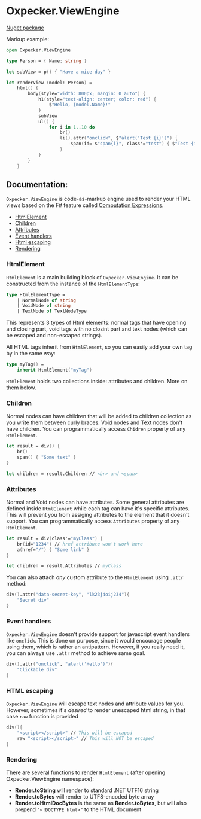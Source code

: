 # Oxpecker.ViewEngine

[Nuget package](https://www.nuget.org/packages/Oxpecker.ViewEngine)

Markup example:

```fsharp
open Oxpecker.ViewEngine

type Person = { Name: string }

let subView = p() { "Have a nice day" }

let renderView (model: Person) =
    html() {
        body(style="width: 800px; margin: 0 auto") {
            h1(style="text-align: center; color: red") {
                $"Hello, {model.Name}!"
            }
            subView
            ul() {
                for i in 1..10 do
                    br()
                    li().attr("onclick", $"alert('Test {i}')") {
                        span(id= $"span{i}", class'="test") { $"Test {i}" }
                    }
            }
        }
    }
```

## Documentation:

`Oxpecker.ViewEngine` is code-as-markup engine used to render your HTML views based on the F# feature called [Computation Expressions](https://learn.microsoft.com/en-us/dotnet/fsharp/language-reference/computation-expressions).

- [HtmlElement](#htmlelement)
- [Children](#children)
- [Attributes](#attributes)
- [Event handlers](#event-handlers)
- [Html escaping](#html-escaping)
- [Rendering](#rendering)

### HtmlElement

`HtmlElement` is a main building block of `Oxpecker.ViewEngine`. It can be constructed from the instance of the `HtmlElementType`:

```fsharp
type HtmlElementType =
    | NormalNode of string
    | VoidNode of string
    | TextNode of TextNodeType
```
This represents 3 types of Html elements: normal tags that have opening and closing part, void tags with no closint part and text nodes (which can be escaped and non-escaped strings).

All HTML tags inherit from `HtmlElement`, so you can easily add your own tag by in the same way:

```fsharp
type myTag() =
    inherit HtmlElement("myTag")
```

`HtmlElement` holds two collections inside: attributes and children. More on them below.

### Children

Normal nodes can have children that will be added to children collection as you write them between curly braces. Void nodes and Text nodes don't have children. You can programmatically access `Chidren` property of any `HtmlElement`.

```fsharp
let result = div() {
    br()
    span() { "Some text" }
}

let children = result.Children // <br> and <span>
```

### Attributes

Normal and Void nodes can have attributes. Some general attributes are defined inside `HtmlElement` while each tag can have it's specific attributes. This will prevent you from assiging attributes to the element that it doesn't support. You can programmatically access `Attributes` property of any `HtmlElement`.

```fsharp
let result = div(class'="myClass") {
    br(id="1234") // href attribute won't work here
    a(href="/") { "Some link" }
}

let children = result.Attributes // myClass
```
You can also attach _any_ custom attribute to the `HtmlElement` using `.attr` method:

```fsharp
div().attr("data-secret-key", "lk23j4oij234"){
    "Secret div"
}
```

### Event handlers

`Oxpecker.ViewEngine` doesn't provide support for javascript event handlers like `onclick`. This is done on purpose, since it would encourage people using them, which is rather an antipattern. However, if you really need it, you can always use `.attr` method to achieve same goal.

```fsharp
div().attr("onclick", "alert('Hello')"){
    "Clickable div"
}
```


### HTML escaping

`Oxpecker.ViewEngine` will escape text nodes and attribute values for you. However, sometimes it's _desired_ to render unescaped html string, in that case `raw` function is provided

```fsharp
div(){
    "<script></script>" // This will be escaped
    raw "<script></script>" // This will NOT be escaped
}
```

### Rendering

There are several functions to render `HtmlElement` (after opening Oxpecker.ViewEngine namespace):

- **Render.toString** will render to standard .NET UTF16 string
- **Render.toBytes** will render to UTF8-encoded byte array
- **Render.toHtmlDocBytes** is the same as **Render.toBytes**, but will also prepend `"<!DOCTYPE html>"` to the HTML document
